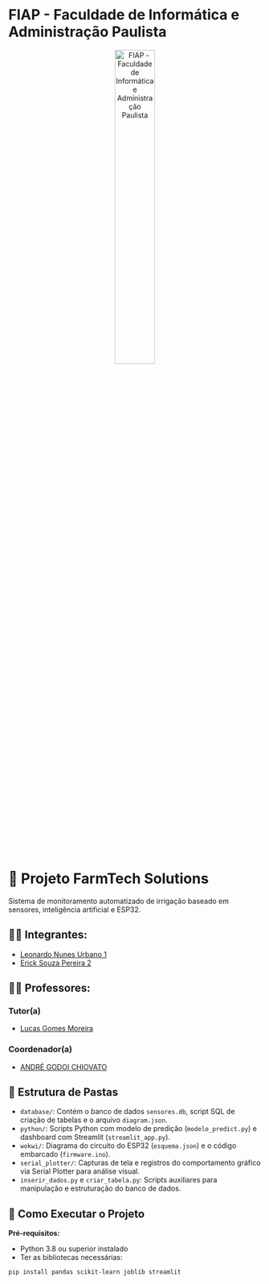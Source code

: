 # FIAP - Faculdade de Informática e Administração Paulista

<p align="center">
  <a href="https://www.fiap.com.br/">
    <img src="assets/logo-fiap.png" alt="FIAP - Faculdade de Informática e Administração Paulista" border="0" width="40%" height="40%">
  </a>
</p>

<br>

# 🌱 Projeto FarmTech Solutions  
Sistema de monitoramento automatizado de irrigação baseado em sensores, inteligência artificial e ESP32.

## 👨‍🎓 Integrantes:
- <a href="https://www.linkedin.com/company/inova-fusca">Leonardo Nunes Urbano 1</a>
- <a href="https://www.linkedin.com/company/inova-fusca">Erick Souza Pereira 2</a>

## 👩‍🏫 Professores:
### Tutor(a)
- <a href="https://www.linkedin.com/company/inova-fusca">Lucas Gomes Moreira</a>  
### Coordenador(a)
- <a href="https://www.linkedin.com/company/inova-fusca">ANDRÉ GODOI CHIOVATO</a>

## 📁 Estrutura de Pastas

- `database/`: Contém o banco de dados `sensores.db`, script SQL de criação de tabelas e o arquivo `diagram.json`.
- `python/`: Scripts Python com modelo de predição (`modelo_predict.py`) e dashboard com Streamlit (`streamlit_app.py`).
- `wokwi/`: Diagrama do circuito do ESP32 (`esquema.json`) e o código embarcado (`firmware.ino`).
- `serial_plotter/`: Capturas de tela e registros do comportamento gráfico via Serial Plotter para análise visual.
- `inserir_dados.py` e `criar_tabela.py`: Scripts auxiliares para manipulação e estruturação do banco de dados.

## 🔧 Como Executar o Projeto

**Pré-requisitos:**
- Python 3.8 ou superior instalado
- Ter as bibliotecas necessárias:

```bash
pip install pandas scikit-learn joblib streamlit
